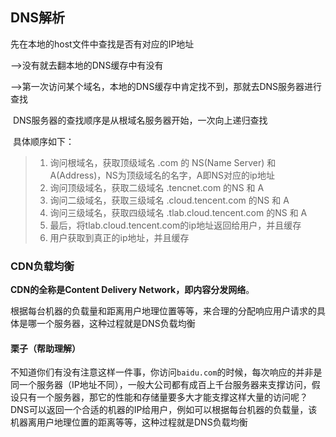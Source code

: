 ## DNS解析

先在本地的host文件中查找是否有对应的IP地址

——>没有就去翻本地的DNS缓存中有没有

——>第一次访问某个域名，本地的DNS缓存中肯定找不到，那就去DNS服务器进行查找

​	DNS服务器的查找顺序是从根域名服务器开始，一次向上递归查找

​	具体顺序如下：

>1. 询问根域名，获取顶级域名 .com 的 NS(Name Server) 和 A(Address)，NS为顶级域名的名字，A即NS对应的ip地址
>2. 询问顶级域名，获取二级域名 .tencnet.com 的NS 和 A
>3. 询问二级域名，获取三级域名 .cloud.tencent.com 的NS 和 A
>4. 询问三级域名，获取四级域名 .tlab.cloud.tencent.com 的NS 和 A
>5. 最后，将tlab.cloud.tencent.com的ip地址返回给用户，并且缓存
>6. 用户获取到真正的ip地址，并且缓存







### CDN负载均衡

**CDN的全称是Content Delivery Network，即内容分发网络**。

根据每台机器的负载量和距离用户地理位置等等，来合理的分配响应用户请求的具体是哪一个服务器，这种过程就是DNS负载均衡

#### 栗子（帮助理解）

不知道你们有没有注意这样一件事，你访问`baidu.com`的时候，每次响应的并非是同一个服务器（IP地址不同），一般大公司都有成百上千台服务器来支撑访问，假设只有一个服务器，那它的性能和存储量要多大才能支撑这样大量的访问呢？DNS可以返回一个合适的机器的IP给用户，例如可以根据每台机器的负载量，该机器离用户地理位置的距离等等，这种过程就是DNS负载均衡